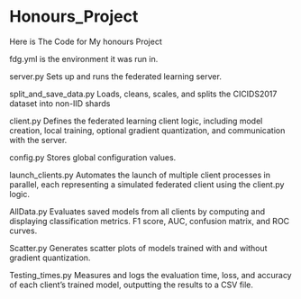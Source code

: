 # Honours_Project
Here is The Code for My honours Project

fdg.yml is the environment it was run in.


server.py	      Sets up and runs the federated learning server.


split_and_save_data.py	      Loads, cleans, scales, and splits the CICIDS2017 dataset into non-IID shards


client.py	      Defines the federated learning client logic, including model creation, local training, optional gradient quantization, and communication with the server.


config.py	      Stores global configuration values.


launch_clients.py      	Automates the launch of multiple client processes in parallel, each representing a simulated federated client using the client.py logic.


AllData.py	      Evaluates saved models from all clients by computing and displaying classification metrics. F1 score, AUC, confusion matrix, and ROC curves.


Scatter.py	      Generates scatter plots of models trained with and without gradient quantization.


Testing_times.py	      Measures and logs the evaluation time, loss, and accuracy of each client’s trained model, outputting the results to a CSV file.
